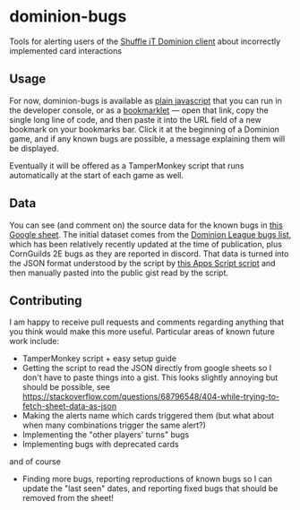 # dominion-bugs
Tools for alerting users of the [Shuffle iT Dominion client](https://dominion.games) about incorrectly implemented card interactions

## Usage

For now, dominion-bugs is available as [plain javascript](https://github.com/jseakle/dominion-bugs/blob/main/bugs.js) that you can run in the developer console, or as a [bookmarklet](https://github.com/jseakle/dominion-bugs/blob/main/bookmarklet) — open that link, copy the single long line of code, and then paste it into the URL field of a new bookmark on your bookmarks bar. Click it at the beginning of a Dominion game, and if any known bugs are possible, a message explaining them will be displayed.

Eventually it will be offered as a TamperMonkey script that runs automatically at the start of each game as well.

## Data

You can see (and comment on) the source data for the known bugs in [this Google sheet](https://docs.google.com/spreadsheets/d/1R-W1s4BW7p2j3kg9r3UC_O5TfQarj-WsFVhKBPyWTIQ/edit?usp=sharing). The initial dataset comes from the [Dominion League bugs list](https://dominionleague.org/resources#dominion-online-bugs), which has been relatively recently updated at the time of publication, plus CornGuilds 2E bugs as they are reported in discord. That data is turned into the JSON format understood by the script by [this Apps Script script](https://script.google.com/u/0/home/projects/1xEBjAQu_K-tpTYdn0P888SVd9TSbRcDjHZ_TG9vm0fSzZLpVPgMDEEYW/edit) and then manually pasted into the public gist read by the script.

## Contributing

I am happy to receive pull requests and comments regarding anything that you think would make this more useful. Particular areas of known future work include:

* TamperMonkey script + easy setup guide
* Getting the script to read the JSON directly from google sheets so I don't have to paste things into a gist. This looks slightly annoying but should be possible, see https://stackoverflow.com/questions/68796548/404-while-trying-to-fetch-sheet-data-as-json
* Making the alerts name which cards triggered them (but what about when many combinations trigger the same alert?)
* Implementing the "other players' turns" bugs
* Implementing bugs with deprecated cards

and of course

* Finding more bugs, reporting reproductions of known bugs so I can update the "last seen" dates, and reporting fixed bugs that should be removed from the sheet!
